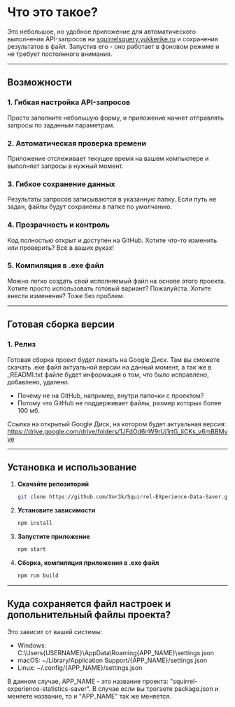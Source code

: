 # Что это такое?

Это небольшое, но удобное приложение для автоматического выполнения API-запросов на [squirrelsquery.yukkerike.ru](https://squirrelsquery.yukkerike.ru) и сохранения результатов в файл. Запустив его - оно работает в фоновом режиме и не требует постоянного внимания.

---

## Возможности

### 1. Гибкая настройка API-запросов
Просто заполните небольшую форму, и приложение начнет отправлять запросы по заданным параметрам.

### 2. Автоматическая проверка времени
Приложение отслеживает текущее время на вашем компьютере и выполняет запросы в нужный момент.

### 3. Гибкое сохранение данных
Результаты запросов записываются в указанную папку. Если путь не задан, файлы будут сохранены в папке по умолчанию.

### 4. Прозрачность и контроль
Код полностью открыт и доступен на GitHub. Хотите что-то изменить или проверить? Всё в ваших руках!

### 5. Компиляция в .exe файл
Можно легко создать свой исполняемый файл на основе этого проекта. Хотите просто использовать готовый вариант? Пожалуйста. Хотите внести изменения? Тоже без проблем.

---

## Готовая сборка версии

### 1. Релиз
Готовая сборка проект будет лежать на Google Диск. Там вы сможете скачать .exe файл актуальной версии на данный момент, а так же в _READMI.txt файле будет информация о том, что было исправлено, добавлено, удалено.
- Почему не на GitHub, например, внутри папочки с проектом? 
- Потому что GitHub не поддерживает файлы, размер которых более 100 мб.

Ссылка на открытый Google Диск, на котором будет актуальная версия: https://drive.google.com/drive/folders/1JFdOd6nW9rUj1rtG_ljCKs_v6mBBMvve

---

## Установка и использование

1. **Скачайте репозиторий**
   ```bash
   git clone https://github.com/Xor3k/Squirrel-EXperience-Data-Saver.git
   ```
2. **Установите зависимости**
   ```bash
   npm install
   ```
3. **Запустите приложение**
   ```bash
   npm start
   ```
4. **Сборка, компиляция приложения в .exe файл**
   ```bash
   npm run build
   ```

---

## Куда сохраняется файл настроек и допольнительный файлы проекта?

Это зависит от вашей системы:
- Windows: C:\Users\{USERNAME}\AppData\Roaming\{APP_NAME}\settings.json
- macOS: ~/Library/Application Support/{APP_NAME}/settings.json
- Linux: ~/.config/{APP_NAME}/settings.json

В данном случае, APP_NAME - это название проекта: "squirrel-experience-statistics-saver".
В случае если вы трогаете package.json и меняете название, то и "APP_NAME" так же меняется.